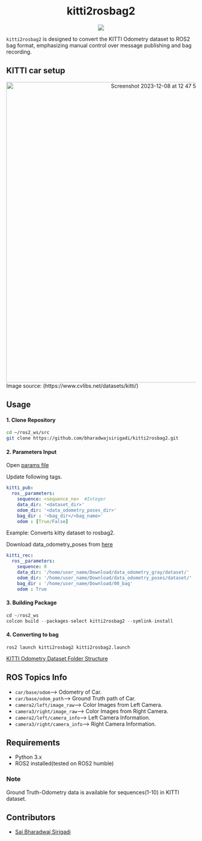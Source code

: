<div align="center">
  <h1>kitti2rosbag2</h1>
  <a href="https://github.com/bharadwajsirigadi/kitti2rosbag2/tree/main"><img src="https://img.shields.io/badge/ROS-humble-blue" /></a>
</div>

`kitti2rosbag2` is designed to convert the KITTI Odometry dataset to ROS2 bag format, emphasizing manual control over message publishing and bag recording.

## KITTI car setup

<div align="center">
  <img width="800" alt="Screenshot 2023-12-08 at 12 47 56 PM" src="https://github.com/bharadwajsirigadi/kitti2rosbag2/assets/105838762/42cd202f-2a14-418a-b576-bf5c55ea9d26">
</div>
Image source: (https://www.cvlibs.net/datasets/kitti/)

## Usage

#### 1. Clone Repository

```bash
cd ~/ros2_ws/src
git clone https://github.com/bharadwajsirigadi/kitti2rosbag2.git
```

#### 2. Parameters Input

Open  [params file](./config/params.yaml) </br>

Update following tags.

```yaml
kitti_pub:
  ros__parameters:
    sequence: <sequence_no>  #Integer
    data_dir: '<dataset_dir>'
    odom_dir: '<data_odometry_poses_dir>'
    bag_dir : '<bag_dir>/<bag_name>'
    odom : [True/False] 
```

Example: Converts kitty dataset to rosbag2.

Download data_odometry_poses from [here](https://github.com/bharadwajsirigadi/kitti2rosbag2/files/14692772/data_odometry_poses.zip)

```yaml
kitti_rec:
  ros__parameters:
    sequence: 0
    data_dir: '/home/user_name/Download/data_odometry_gray/dataset/'
    odom_dir: '/home/user_name/Download/data_odometry_poses/dataset/' 
    bag_dir : '/home/user_name/Download/00_bag'
    odom : True
```

#### 3. Building Package

```python
cd ~/ros2_ws
colcon build --packages-select kitti2rosbag2 --symlink-install
```

#### 4. Converting to bag

`
ros2 launch kitti2rosbag2 kitti2rosbag2.launch
`

[KITTI Odometry Dataset Folder Structure](https://github.com/bharadwajsirigadi/kitti2rosbag2/wiki)

## ROS Topics Info

* `car/base/odom`--> Odometry of Car.
* `car/base/odom_path`--> Ground Truth path of Car.
* `camera2/left/image_raw`--> Color Images from Left Camera.
* `camera3/right/image_raw`--> Color Images from Right Camera.
* `camera2/left/camera_info`--> Left Camera Information.
* `camera3/right/camera_info`--> Right Camera Information.

## Requirements

* Python 3.x
* ROS2 installed(tested on ROS2 humble)

### Note

Ground Truth-Odometry data is available for sequences(1-10) in KITTI dataset.

## Contributors

* [Sai Bharadwaj Sirigadi](https://github.com/bharadwajsirigadi/kitti2rosbag2/graphs/contributors)
